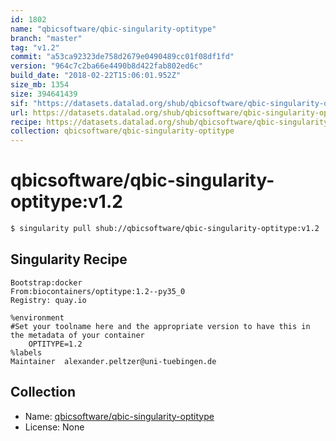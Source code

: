 ```yaml
---
id: 1802
name: "qbicsoftware/qbic-singularity-optitype"
branch: "master"
tag: "v1.2"
commit: "a53ca92323de758d2679e0490489cc01f08df1fd"
version: "964c7c2ba66e4490b8d422fab802ed6c"
build_date: "2018-02-22T15:06:01.952Z"
size_mb: 1354
size: 394641439
sif: "https://datasets.datalad.org/shub/qbicsoftware/qbic-singularity-optitype/v1.2/2018-02-22-a53ca923-964c7c2b/964c7c2ba66e4490b8d422fab802ed6c.simg"
url: https://datasets.datalad.org/shub/qbicsoftware/qbic-singularity-optitype/v1.2/2018-02-22-a53ca923-964c7c2b/
recipe: https://datasets.datalad.org/shub/qbicsoftware/qbic-singularity-optitype/v1.2/2018-02-22-a53ca923-964c7c2b/Singularity
collection: qbicsoftware/qbic-singularity-optitype
---
```


# qbicsoftware/qbic-singularity-optitype:v1.2

```bash
$ singularity pull shub://qbicsoftware/qbic-singularity-optitype:v1.2
```

## Singularity Recipe

```singularity
Bootstrap:docker
From:biocontainers/optitype:1.2--py35_0
Registry: quay.io

%environment
#Set your toolname here and the appropriate version to have this in the metadata of your container
    OPTITYPE=1.2
%labels
Maintainer	alexander.peltzer@uni-tuebingen.de
```

## Collection

 - Name: [qbicsoftware/qbic-singularity-optitype](https://github.com/qbicsoftware/qbic-singularity-optitype)
 - License: None

